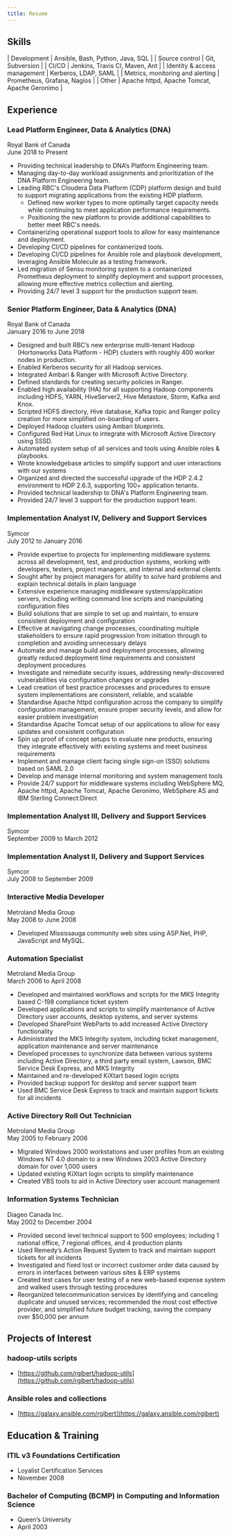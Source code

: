 ```yaml
---
title: Resume
---
```


## Skills

| Development | Ansible, Bash, Python, Java, SQL |
| Source control | Git, Subversion |
| CI/CD | Jenkins, Travis CI, Maven, Ant |
| Identity & access management | Kerberos, LDAP, SAML |
| Metrics, monitoring and alerting | Prometheus, Grafana, Nagios |
| Other | Apache httpd, Apache Tomcat, Apache Geronimo |

## Experience

### Lead Platform Engineer, Data & Analytics (DNA)
Royal Bank of Canada   
June 2018 to Present
 - Providing technical leadership to DNA’s Platform Engineering team.
 - Managing day-to-day workload assignments and prioritization of the DNA Platform Engineering team.
 - Leading RBC's Cloudera Data Platform (CDP) platform design and build to support migrating applications from the existing HDP platform.
   - Defined new worker types to more optimally target capacity needs while continuing to meet application performance requirements.
   - Positioning the new platform to provide additional capabilities to better meet RBC's needs.
 - Containerizing operational support tools to allow for easy maintenance and deployment.
 - Developing CI/CD pipelines for containerized tools.
 - Developing CI/CD pipelines for Ansible role and playbook development, leveraging Ansible Molecule as a testing framework.
 - Led migration of Sensu monitoring system to a containerized Prometheus deployment to simplify deployment and support processes, allowing more effective metrics collection and alerting.
 - Providing 24/7 level 3 support for the production support team.

### Senior Platform Engineer, Data & Analytics (DNA)
Royal Bank of Canada   
January 2016 to June 2018
 - Designed and built RBC’s new enterprise multi-tenant Hadoop (Hortonworks Data Platform - HDP) clusters with roughly 400 worker nodes in production.
 - Enabled Kerberos security for all Hadoop services.
 - Integrated Ambari & Ranger with Microsoft Active Directory.
 - Defined standards for creating security policies in Ranger.
 - Enabled high availability (HA) for all supporting Hadoop components including HDFS, YARN, HiveServer2, Hive Metastore, Storm, Kafka and Knox.
 - Scripted HDFS directory, Hive database, Kafka topic and Ranger policy creation for more simplified on-boarding of users.
 - Deployed Hadoop clusters using Ambari blueprints.
 - Configured Red Hat Linux to integrate with Microsoft Active Directory using SSSD.
 - Automated system setup of all services and tools using Ansible roles & playbooks.
 - Wrote knowledgebase articles to simplify support and user interactions with our systems
 - Organized and directed the successful upgrade of the HDP 2.4.2 environment to HDP 2.6.3, supporting 100+ application tenants.
 - Provided technical leadership to DNA's Platform Engineering team.
 - Provided 24/7 level 3 support for the production support team.

### Implementation Analyst IV, Delivery and Support Services
Symcor   
July 2012 to January 2016
 - Provide expertise to projects for implementing middleware systems across all development, test, and production systems, working with developers, testers, project managers, and internal and external clients
 - Sought after by project managers for ability to solve hard problems and explain technical details in plain language
 - Extensive experience managing middleware systems/application servers, including writing command line scripts and manipulating configuration files
 - Build solutions that are simple to set up and maintain, to ensure consistent deployment and configuration
 - Effective at navigating change processes, coordinating multiple stakeholders to ensure rapid progression from initiation through to completion and avoiding unnecessary delays
 - Automate and manage build and deployment processes, allowing greatly reduced deployment time requirements and consistent deployment procedures
 - Investigate and remediate security issues, addressing newly-discovered vulnerabilities via configuration changes or upgrades
 - Lead creation of best practice processes and procedures to ensure system implementations are consistent, reliable, and scalable
 - Standardise Apache httpd configuration across the company to simplify configuration management, ensure proper security levels, and allow for easier problem investigation
 - Standardise Apache Tomcat setup of our applications to allow for easy updates and consistent configuration
 - Spin up proof of concept setups to evaluate new products, ensuring they integrate effectively with existing systems and meet business requirements
 - Implement and manage client facing single sign-on (SSO) solutions based on SAML 2.0
 - Develop and manage internal monitoring and system management tools
 - Provide 24/7 support for middleware systems including WebSphere MQ, Apache httpd, Apache Tomcat, Apache Geronimo, WebSphere AS and IBM Sterling Connect:Direct

### Implementation Analyst III, Delivery and Support Services
Symcor   
September 2009 to March 2012

### Implementation Analyst II, Delivery and Support Services
Symcor   
July 2008 to September 2009

### Interactive Media Developer
Metroland Media Group   
May 2008 to June 2008
  - Developed Mississauga community web sites using ASP.Net, PHP, JavaScript and MySQL.

### Automation Specialist
Metroland Media Group   
March 2006 to April 2008
  - Developed and maintained workflows and scripts for the MKS Integrity based C-198 compliance ticket system
  - Developed applications and scripts to simplify maintenance of Active Directory user accounts, desktop systems, and server systems
  - Developed SharePoint WebParts to add increased Active Directory functionality
  - Administrated the MKS Integrity system, including ticket management, application maintenance and server maintenance
  - Developed processes to synchronize data between various systems including Active Directory, a third party email system, Lawson, BMC Service Desk Express, and MKS Integrity
  - Maintained and re-developed KiXtart based login scripts
  - Provided backup support for desktop and server support team
  - Used BMC Service Desk Express to track and maintain support tickets for all incidents

### Active Directory Roll Out Technician
Metroland Media Group   
May 2005 to February 2006
  - Migrated Windows 2000 workstations and user profiles from an existing Windows NT 4.0 domain to a new Windows 2003 Active Directory domain for over 1,000 users
  - Updated existing KiXtart login scripts to simplify maintenance
  - Created VBS tools to aid in Active Directory user account management

### Information Systems Technician
Diageo Canada Inc.   
May 2002 to December 2004
  - Provided second level technical support to 500 employees; including 1 national office, 7 regional offices, and 4 production plants
  - Used Remedy’s Action Request System to track and maintain support tickets for all incidents
  - Investigated and fixed lost or incorrect customer order data caused by errors in interfaces between various sites & ERP systems
  - Created test cases for user testing of a new web-based expense system and walked users through testing procedures
  - Reorganized telecommunication services by identifying and canceling duplicate and unused services; recommended the most cost effective provider, and simplified future budget tracking, saving the company over $50,000 per annum

## Projects of Interest

### hadoop-utils scripts
- [https://github.com/rgibert/hadoop-utils](https://github.com/rgibert/hadoop-utils)

### Ansible roles and collections
- [https://galaxy.ansible.com/rgibert](https://galaxy.ansible.com/rgibert)

## Education & Training

### ITIL v3 Foundations Certification
 - Loyalist Certification Services
 - November 2008
 
### Bachelor of Computing (BCMP) in Computing and Information Science
  - Queen’s University
  - April 2003
